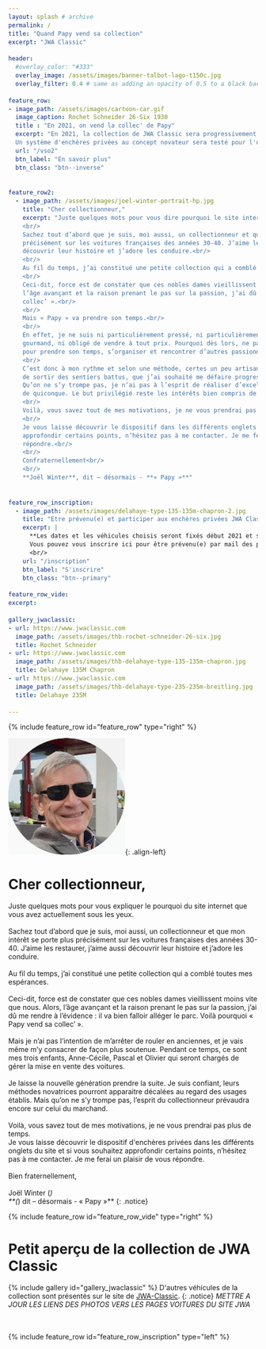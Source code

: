 ```yaml
---
layout: splash # archive
permalink: /
title: "Quand Papy vend sa collection"
excerpt: "JWA Classic"

header:
  #overlay_color: "#333"
  overlay_image: /assets/images/banner-talbot-lago-t150c.jpg
  overlay_filter: 0.4 # same as adding an opacity of 0.5 to a black background

feature_row:
- image_path: /assets/images/cartoon-car.gif
  image_caption: Rochet Schneider 26-Six 1930
  title : "En 2021, on vend la collec' de Papy"
  excerpt: "En 2021, la collection de JWA Classic sera progressivement mise en vente.<br/>
  Un système d'enchères privées au concept novateur sera testé pour l'occasion. Celui-ci repose sur trois principes majeurs : pas de frais pour l'acheteur, une période de présentation suffisamment longue pour parfaire son appréciation du véhicule, pas de prix de réserve."
  url: "/vso2"
  btn_label: "En savoir plus"
  btn_class: "btn--inverse"


feature_row2:
  - image_path: /assets/images/joel-winter-portrait-hp.jpg
    title: "Cher collectionneur,"
    excerpt: "Juste quelques mots pour vous dire pourquoi le site internet que vous consultez actuellement existe.<br/>
    <br/>
    Sachez tout d’abord que je suis, moi aussi, un collectionneur et que mon intérêt se porte plus
    précisément sur les voitures françaises des années 30-40. J’aime les restaurer, j’aime aussi
    découvrir leur histoire et j’adore les conduire.<br/>
    <br/>
    Au fil du temps, j’ai constitué une petite collection qui a comblé toutes mes espérances.<br/>
    <br/>
    Ceci-dit, force est de constater que ces nobles dames vieillissent moins vite que nous. Alors,
    l’âge avançant et la raison prenant le pas sur la passion, j’ai dû me rendre à l’évidence : il va bien falloir me défaire de mes véhicules. Vous avez compris le pourquoi de « Papy vend sa
    collec’ ».<br/>
    <br/>
    Mais « Papy » va prendre son temps.<br/>
    <br/>
    En effet, je ne suis ni particulièrement pressé, ni particulièrement
    gourmand, ni obligé de vendre à tout prix. Pourquoi dès lors, ne pas profiter de l’occasion
    pour prendre son temps, s’organiser et rencontrer d’autres passionnés ?<br/>
    <br/>
    C’est donc à mon rythme et selon une méthode, certes un peu artisanale mais qui a le mérite
    de sortir des sentiers battus, que j’ai souhaité me défaire progressivement de ma collection.
    Qu’on ne s’y trompe pas, je n’ai pas à l’esprit de réaliser d’excellentes affaires au détriment
    de quiconque. Le but privilégié reste les intérêts bien compris de chaque partie.<br/>
    <br/>
    Voilà, vous savez tout de mes motivations, je ne vous prendrai pas plus de temps.<br/>
    <br/>
    Je vous laisse découvrir le dispositif dans les différents onglets du site et si vous souhaitez
    approfondir certains points, n’hésitez pas à me contacter. Je me ferai un plaisir de vous
    répondre.<br/>
    <br/>
    Confraternellement<br/>
    <br/>
    **Joël Winter**, dit – désormais - **« Papy »**"


feature_row_inscription:
  - image_path: /assets/images/delahaye-type-135-135m-chapron-2.jpg
    title: "Etre prévenu(e) et participer aux enchères privées JWA Classic"
    excerpt: |
      **Les dates et les véhicules choisis seront fixés début 2021 et seront priorairement communiqués par email aux inscrits.**<br/>
      Vous pouvez vous inscrire ici pour être prévenu(e) par mail des prochaines ventes.
      <br/>
    url: "/inscription"
    btn_label: "S'inscrire"
    btn_class: "btn--primary"

feature_row_vide:
excerpt:

gallery_jwaclassic:
- url: https://www.jwaclassic.com
  image_path: /assets/images/thb-rochet-schneider-26-six.jpg
  title: Rochet Schneider
- url: https://www.jwaclassic.com
  image_path: /assets/images/thb-delahaye-type-135-135m-chapron.jpg
  title: Delahaye 135M Chapron
- url: https://www.jwaclassic.com
  image_path: /assets/images/thb-delahaye-type-235-235m-breitling.jpg
  title: Delahaye 235M

---
```

{% include feature_row id="feature_row" type="right" %}

![image-left](/assets/images/portraitjw2.jpg){: .align-left}

# Cher collectionneur,
Juste quelques mots pour vous expliquer le pourquoi du site internet que vous avez actuellement sous les yeux.<br/>
<br/>
Sachez tout d’abord que je suis, moi aussi, un collectionneur et que mon intérêt se porte plus
précisément sur les voitures françaises des années 30-40. J’aime les restaurer, j’aime aussi
découvrir leur histoire et j’adore les conduire.<br/>
<br/>
Au fil du temps, j’ai constitué une petite collection qui a comblé toutes mes espérances.<br/>
<br/>
Ceci-dit, force est de constater que ces nobles dames vieillissent moins vite que nous. Alors,
l’âge avançant et la raison prenant le pas sur la passion, j’ai dû me rendre à l’évidence : il va bien falloir alléger le parc. Voilà pourquoi « Papy vend sa collec’ ».<br/>
<br/>
Mais je n’ai pas l’intention de m’arrêter de rouler en anciennes, et je vais même m’y consacrer de façon plus soutenue. Pendant ce temps, ce sont mes trois enfants, Anne-Cécile, Pascal et Olivier qui seront chargés de gérer la mise en vente des voitures.<br/>
<br/>
Je laisse la nouvelle génération prendre la suite. Je suis confiant, leurs méthodes novatrices pourront apparaitre décalées au regard des usages établis. Mais qu’on ne s’y trompe pas, l’esprit du collectionneur prévaudra encore sur celui du marchand.<br/>
<br/>
Voilà, vous savez tout de mes motivations, je ne vous prendrai pas plus de temps.<br/>
Je vous laisse découvrir le dispositif d'enchères privées dans les différents onglets du site et si vous souhaitez approfondir certains points, n’hésitez pas à me contacter. Je me ferai un plaisir de vous répondre.<br/>
<br/>
Bien fraternellement,<br/>
<br/>
Joël Winter (*)<br/>
**(*) dit – désormais - « Papy »**
{: .notice}

{% include feature_row id="feature_row_vide" type="right" %}

# Petit aperçu de la collection de JWA Classic
{% include gallery id="gallery_jwaclassic" %}
D'autres véhicules de la collection sont présentés sur le site de [JWA-Classic](https://www.jwaclassic.com).
{: .notice}
*METTRE A JOUR LES LIENS DES PHOTOS VERS LES PAGES VOITURES DU SITE JWA*
<br/>
<br/>
<br/>

{% include feature_row id="feature_row_inscription" type="left" %}
